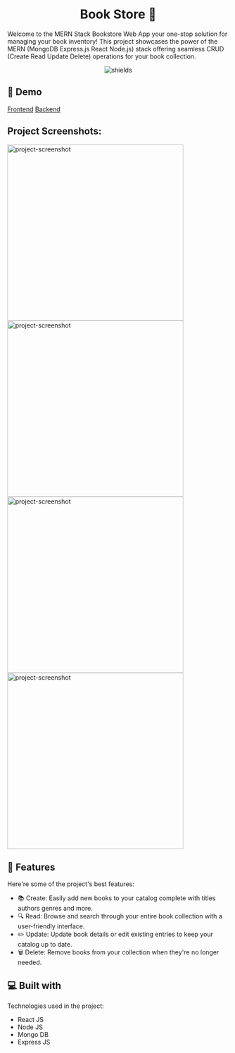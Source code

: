 <h1 align="center" id="title">Book Store 🔖</h1>

<p id="description">Welcome to the MERN Stack Bookstore Web App your one-stop solution for managing your book inventory! This project showcases the power of the MERN (MongoDB Express.js React Node.js) stack offering seamless CRUD (Create Read Update Delete) operations for your book collection.</p>

<p align="center"><img src="https://img.shields.io/badge/TechStack-%20MERN-blue?logo=react" alt="shields"></p>

<h2>🚀 Demo</h2>

[Frontend](book-store-berzocde.vercel.app)
[Backend]((https://book-store-berzcode-api.vercel.app/books))

<h2>Project Screenshots:</h2>

<img src="https://black_hole-3kf-1-n1489383.deta.app/api/photo/x2qj501rv39w.png" alt="project-screenshot" width="400" height="400/">

<img src="https://black_hole-3kf-1-n1489383.deta.app/api/photo/kysg5bd7s5lb.png" alt="project-screenshot" width="400" height="400/">

<img src="https://black_hole-3kf-1-n1489383.deta.app/api/photo/cpxtguemruuy.png" alt="project-screenshot" width="400" height="400/">

<img src="https://black_hole-3kf-1-n1489383.deta.app/api/photo/k1wfvplm0gs6.png" alt="project-screenshot" width="400" height="400/">

  
  
<h2>🧐 Features</h2>

Here're some of the project's best features:

*   📚 Create: Easily add new books to your catalog complete with titles authors genres and more.
*   🔍 Read: Browse and search through your entire book collection with a user-friendly interface.
*   ✏️ Update: Update book details or edit existing entries to keep your catalog up to date.
*   🗑️ Delete: Remove books from your collection when they're no longer needed.

  
  
<h2>💻 Built with</h2>

Technologies used in the project:

*   React JS
*   Node JS
*   Mongo DB
*   Express JS

